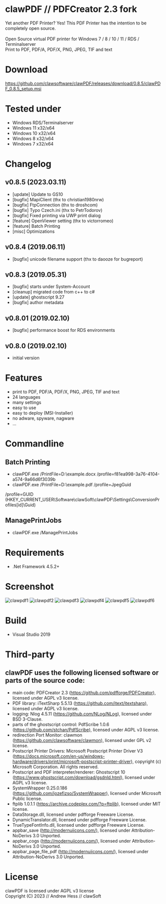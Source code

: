 # clawPDF // PDFCreator 2.3 fork

Yet another PDF Printer? Yes! This PDF Printer has the intention to be completely open source.<br><br>
Open Source virtual PDF printer for Windows 7 / 8 / 10 / 11 / RDS / Terminalserver<br>
Print to PDF, PDF/A, PDF/X, PNG, JPEG, TIF and text

# Download

https://github.com/clawsoftware/clawPDF/releases/download/0.8.5/clawPDF_0.8.5_setup.msi

# Tested under

- Windows RDS/Terminalserver
- Windows 11 x32/x64
- Windows 10 x32/x64
- Windows 8 x32/x64
- Windows 7 x32/x64


# Changelog

## v0.8.5 (2023.03.11)

- [update]	Update to GS10
- [bugfix]  MapiClient (thx to christian1980nrw)
- [bugfix]  FtpConnection (thx to droshcom)
- [bugfix]  Typo Czech.ini (thx to PetrTodorov)
- [bugfix]  Fixed printing via UWP print dialog
- [feature] OpenViewer setting (thx to victorromeo)
- [feature] Batch Printing
- [misc]	Optimizations

## v0.8.4 (2019.06.11)

- [bugfix]  unicode filename support (thx to daooze for bugreport)

## v0.8.3 (2019.05.31)

- [bugfix]  starts under System-Account
- [cleanup] migrated code from c++ to c#
- [update]  ghostscript 9.27
- [bugfix]  author metadata

## v0.8.01 (2019.02.10)

- [bugfix] performance boost for RDS environments

## v0.8.0 (2019.02.10)

- initial version


# Features

- print to PDF, PDF/A, PDF/X, PNG, JPEG, TIF and text
- 24 languages
- many settings
- easy to use
- easy to deploy (MSI-Installer)
- no adware, spyware, nagware
- ...


# Commandline

## Batch Printing

- clawPDF.exe /PrintFile=D:\example.docx /profile=f81ea998-3a76-4104-a574-9a66d6f3039b
- clawPDF.exe /PrintFile=D:\example.pdf /profile=JpegGuid

/profile=GUID (HKEY_CURRENT_USER\Software\clawSoft\clawPDF\Settings\ConversionProfiles\[id]\Guid) 


## ManagePrintJobs

- clawPDF.exe /ManagePrintJobs


# Requirements

- .Net Framework 4.5.2+


# Screenshot

![clawpdf1](clawPDF/docs/images/clawpdf1.png?raw=true "clawpdf1")
![clawpdf2](clawPDF/docs/images/clawpdf2.png?raw=true "clawpdf2")
![clawpdf3](clawPDF/docs/images/clawpdf3.png?raw=true "clawpdf3")
![clawpdf4](clawPDF/docs/images/clawpdf4.png?raw=true "clawpdf4")
![clawpdf5](clawPDF/docs/images/clawpdf5.png?raw=true "clawpdf5")
![clawpdf6](clawPDF/docs/images/clawpdf6.png?raw=true "clawpdf6")


# Build

- Visual Studio 2019


# Third-party

## clawPDF uses the following licensed software or parts of the source code:

- main code: PDFCreator 2.3 (https://github.com/pdfforge/PDFCreator), licensed under AGPL v3 license.
- PDF library: iTextSharp 5.5.13 (https://github.com/itext/itextsharp), licensed under AGPL v3 license.
- logging: Nlog 4.5.11 (https://github.com/NLog/NLog), licensed under BSD 3-Clause.
- parts of the ghostscript control: PdfScribe 1.0.6 (https://github.com/stchan/PdfScribe), licensed under AGPL v3 license.
- redirection Port Monitor: clawmon (https://github.com/clawsoftware/clawmon), licensed under GPL v2 license.
- Postscript Printer Drivers: Microsoft Postscript Printer Driver V3 (https://docs.microsoft.com/en-us/windows-hardware/drivers/print/microsoft-postscript-printer-driver), copyright (c) Microsoft Corporation. All rights reserved.
- Postscript and PDF interpreter/renderer: Ghostscript 10 (https://www.ghostscript.com/download/gsdnld.html), licensed under AGPL v3 license.
- SystemWrapper 0.25.0.186 (https://github.com/jozefizso/SystemWrapper), licensed under Microsoft Public license.
- ftplib 1.0.1.1 (https://archive.codeplex.com/?p=ftplib), licensed under MIT license.
- DataStorage.dll, licensed under pdfforge Freeware License.
- DynamicTranslator.dll, licensed under pdfforge Freeware License.
- TrueTypeFontInfo.dll, licensed under pdfforge Freeware License.
- appbar_save (http://modernuiicons.com/), licensed under Attribution-NoDerivs 3.0 Unported.
- appbar_cogs (http://modernuiicons.com/), licensed under Attribution-NoDerivs 3.0 Unported.
- appbar_page_file_pdf (http://modernuiicons.com/), licensed under Attribution-NoDerivs 3.0 Unported.


# License

clawPDF is licensed under AGPL v3 license<br>
Copyright (C) 2023 // Andrew Hess // clawSoft
